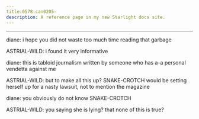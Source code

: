 ```yaml
---
title:0578.can0205-
description: A reference page in my new Starlight docs site.
---
```

----- 
diane: i hope you did not waste too much time reading that garbage
 
ASTRIAL-WILD: i found it very informative
 
diane: this is tabloid journalism written by someone who has a-a personal 
vendetta against me
 
ASTRIAL-WILD: but to make all this up? 
 SNAKE-CROTCH would be setting herself up for a 
nasty lawsuit, not to mention the magazine
 
diane: you obviously do not know SNAKE-CROTCH
 
ASTRIAL-WILD: you saying she is lying? 
 that none of this is true? 
 
